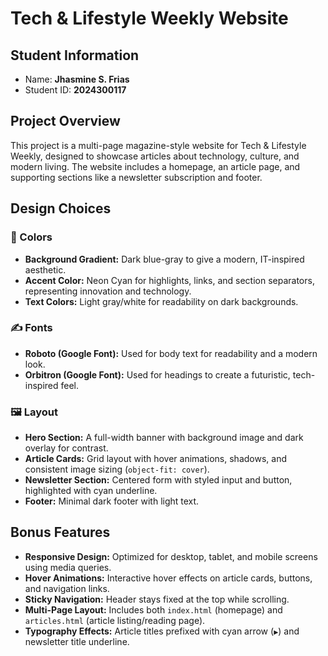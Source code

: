 # Tech & Lifestyle Weekly Website

## Student Information
- Name: **Jhasmine S. Frias**
- Student ID: **2024300117**

## Project Overview
This project is a multi-page magazine-style website for Tech & Lifestyle Weekly, designed to showcase articles about technology, culture, and modern living. The website includes a homepage, an article page, and supporting sections like a newsletter subscription and footer.

## Design Choices
### 🎨 Colors
- **Background Gradient:** Dark blue-gray to give a modern, IT-inspired aesthetic.
- **Accent Color:** Neon Cyan  for highlights, links, and section separators, representing innovation and technology.
- **Text Colors:** Light gray/white for readability on dark backgrounds.

### ✍️ Fonts
- **Roboto (Google Font):** Used for body text for readability and a modern look.
- **Orbitron (Google Font):** Used for headings to create a futuristic, tech-inspired feel.

### 🖼 Layout
- **Hero Section:** A full-width banner with background image and dark overlay for contrast.
- **Article Cards:** Grid layout with hover animations, shadows, and consistent image sizing (`object-fit: cover`).
- **Newsletter Section:** Centered form with styled input and button, highlighted with cyan underline.
- **Footer:** Minimal dark footer with light text.

## Bonus Features
- **Responsive Design:** Optimized for desktop, tablet, and mobile screens using media queries.
- **Hover Animations:** Interactive hover effects on article cards, buttons, and navigation links.
- **Sticky Navigation:** Header stays fixed at the top while scrolling.
- **Multi-Page Layout:** Includes both `index.html` (homepage) and `articles.html` (article listing/reading page).
- **Typography Effects:** Article titles prefixed with cyan arrow (`▶`) and newsletter title underline.

